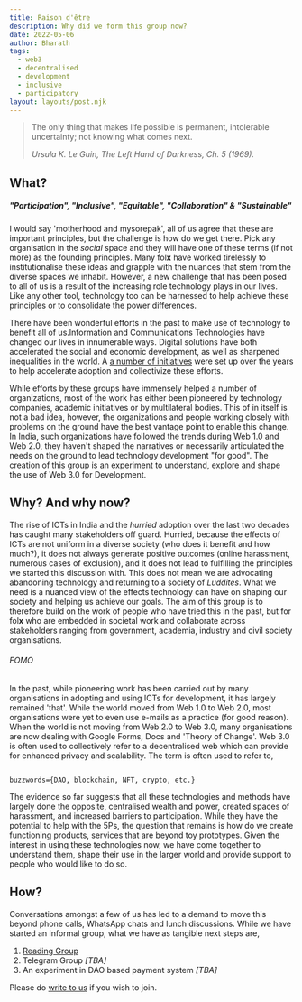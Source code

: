 ```yaml
---
title: Raison d'être
description: Why did we form this group now?
date: 2022-05-06
author: Bharath
tags:
  - web3
  - decentralised
  - development
  - inclusive
  - participatory
layout: layouts/post.njk
---
```

<blockquote>
<p>The only thing that makes life possible is permanent, intolerable uncertainty; not knowing what comes next.</p>
<p><cite>Ursula K. Le Guin, The Left Hand of Darkness, Ch. 5 (1969).</cite></p>
</blockquote>

## What?
<h5>"Participation", "Inclusive", "Equitable", "Collaboration" &amp; "Sustainable"</h5>

<p>I would say 'motherhood and mysorepak', all of us agree that these are important principles, but the challenge is how do we get there. Pick any organisation in the <i>social</i> space and they will have one of these terms (if not more) as the founding principles. Many fol<b>x</b> have worked tirelessly to institutionalise these ideas and grapple with the nuances that stem from the diverse spaces we inhabit. However, a new challenge that has been posed to all of us is a result of the increasing role technology plays in our lives. Like any other tool, technology too can be harnessed to help achieve these principles or to consolidate the power differences.</p>

<p>There have been wonderful efforts in the past to make use of technology to benefit all of us.Information and Communications Technologies have changed our lives in innumerable ways. Digital solutions have both accelerated the social and economic development, as well as sharpened inequalities in the world. A <a href="https://en.wikipedia.org/wiki/List_of_ICT4D_organizations">a number of initiatives</a> were set up over the years to help accelerate adoption and collectivize these efforts.</p>

<p>While efforts by these groups have immensely helped a number of organizations, most of the work has either been pioneered by technology companies, academic initiatives or by multilateral bodies. This of in itself is not a bad idea, however, the organizations and people working closely with problems on the ground have the best vantage point to enable this change. In India, such organizations have followed the trends during Web 1.0 and Web 2.0, they haven't shaped the narratives or necessarily articulated the needs on the ground to lead technology development "for good". The creation of this group is an experiment to understand, explore and shape the use of Web 3.0 for Development. </p>

## Why? And why now?
<p>The rise of ICTs in India and the <i>hurried</i> adoption over the last two decades has caught many stakeholders off guard. Hurried, because the effects of ICTs are not uniform in a diverse society (who does it benefit and how much?), it does not always generate positive outcomes (online harassment, numerous cases of exclusion), and it does not lead to fulfilling the principles we started this discussion with. This does not mean we are advocating abandoning technology and returning to a society of <i>Luddites</i>. What we need is a nuanced view of the effects technology can have on shaping our society and helping us achieve our goals. The aim of this group is to therefore build on the work of people who have tried this in the past, but for fol<b>x</b> who are embedded in societal work and collaborate across stakeholders ranging from government, academia, industry and civil society organisations.</p>

<h6>FOMO</h6>
<p>In the past, while pioneering work has been carried out by many organisations in adopting and using ICTs for development, it has largely remained 'that'. While the world moved from Web 1.0 to Web 2.0, most organisations were yet to even use e-mails as a practice (for good reason). When the world is not moving from Web 2.0 to Web 3.0, many organisations are now dealing with Google Forms, Docs and 'Theory of Change'. Web 3.0 is often used to collectively refer to a decentralised web which can provide for enhanced privacy and scalability. The term is often used to refer to,</p>
<code>
buzzwords={DAO, blockchain, NFT, crypto, etc.}
</code>

<p>The evidence so far suggests that all these technologies and methods have largely done the opposite, centralised wealth and power, created spaces of harassment, and increased barriers to participation. While they have the potential to help with the 5Ps, the question that remains is how do we create functioning products, services that are beyond toy prototypes. Given the interest in using these technologies now, we have come together to understand them, shape their use in the larger world and provide support to people who would like to do so.</p>

## How?
<p>Conversations amongst a few of us has led to a demand to move this beyond phone calls, WhatsApp chats and lunch discussions. While we have started an informal group, what we have as tangible next steps are,</p>

<ol>
<li><a href="https://drive.google.com/drive/folders/1Sh7tXZyU2iO6tMwiLiIYdXbkTq1j_pWJ?usp=sharing">Reading Group</a></li>
<li>Telegram Group <i>[TBA]</i></li>
<li>An experiment in DAO based payment system <i>[TBA]</i></li>
</ol>

Please do <a href="&#109;&#97;&#105;&#108;&#116;&#111;&#58;%6B%72%73%68%61%69%6C%61%62%68%40%75%70%6C%69%66%74%6D%75%74%75%61%6C%73%2E%6F%72%67">write to us</a> if you wish to join.

